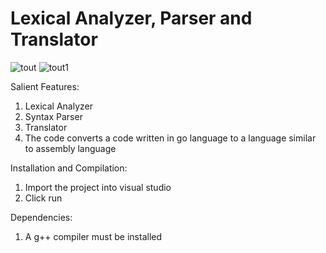 # Lexical Analyzer, Parser and Translator

![tout](https://user-images.githubusercontent.com/60880656/121245568-9ccb3480-c8b9-11eb-8d71-de6c3b9c9569.JPG)
![tout1](https://user-images.githubusercontent.com/60880656/121245573-9dfc6180-c8b9-11eb-92e3-bf84d80d8645.JPG)


Salient Features:

1. Lexical Analyzer
2. Syntax Parser
3. Translator
4. The code converts a code written in go language to a language similar to assembly language

Installation and Compilation:

1. Import the project into visual studio
2. Click run

Dependencies:

1. A g++ compiler must be installed
